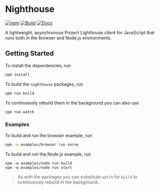 # Nighthouse

[![npm](https://img.shields.io/npm/v/nighthouse)](https://www.npmjs.com/package/nighthouse)
[![Build](https://github.com/fwcd/nighthouse/actions/workflows/build.yml/badge.svg)](https://github.com/fwcd/nighthouse/actions/workflows/build.yml)
[![Docs](https://github.com/fwcd/nighthouse/actions/workflows/docs.yml/badge.svg)](https://fwcd.github.io/nighthouse)

A lightweight, asynchronous Project Lighthouse client for JavaScript that runs both in the browser and Node.js environments.

## Getting Started

To install the dependencies, run

```sh
npm install
```

To build the `nighthouse` packages, run

```sh
npm run build
```

To continuously rebuild them in the background you can also use

```sh
npm run watch
```

### Examples

To build and run the browser example, run

```sh
npm -w examples/browser run serve
```

To build and run the Node.js example, run

```
npm -w examples/node run build
npm -w examples/node run start
```

> As with the packages you can substitute `watch` for `build` to continuously rebuild in the background.
